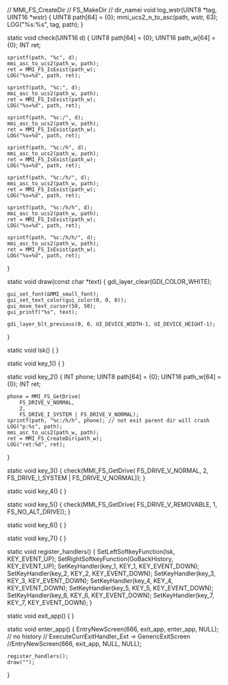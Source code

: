 // MMI_FS_CreateDir
// FS_MakeDir
// dir_namei
void log_wstr(UINT8 *tag, UINT16 *wstr) {
    UINT8 path[64] = {0};
    mmi_ucs2_n_to_asc(path, wstr, 63);
    LOG("%s:%s", tag, path);
}

static void check(UINT16 d) {
    UINT8 path[64] = {0};
    UINT16 path_w[64] = {0};
    INT ret;

    sprintf(path, "%c", d);
    mmi_asc_to_ucs2(path_w, path);
    ret = MMI_FS_IsExist(path_w);
    LOG("%s=%d", path, ret);

    sprintf(path, "%c:", d);
    mmi_asc_to_ucs2(path_w, path);
    ret = MMI_FS_IsExist(path_w);
    LOG("%s=%d", path, ret);

    sprintf(path, "%c:/", d);
    mmi_asc_to_ucs2(path_w, path);
    ret = MMI_FS_IsExist(path_w);
    LOG("%s=%d", path, ret);

    sprintf(path, "%c:/h", d);
    mmi_asc_to_ucs2(path_w, path);
    ret = MMI_FS_IsExist(path_w);
    LOG("%s=%d", path, ret);

    sprintf(path, "%c:/h/", d);
    mmi_asc_to_ucs2(path_w, path);
    ret = MMI_FS_IsExist(path_w);
    LOG("%s=%d", path, ret);

    sprintf(path, "%c:/h/h", d);
    mmi_asc_to_ucs2(path_w, path);
    ret = MMI_FS_IsExist(path_w);
    LOG("%s=%d", path, ret);

    sprintf(path, "%c:/h/h/", d);
    mmi_asc_to_ucs2(path_w, path);
    ret = MMI_FS_IsExist(path_w);
    LOG("%s=%d", path, ret);
}

static void draw(const char *text) {
    gdi_layer_clear(GDI_COLOR_WHITE);

    gui_set_font(&MMI_small_font);
    gui_set_text_color(gui_color(0, 0, 0));
	gui_move_text_cursor(50, 50);
	gui_printf("%s", text);

    gdi_layer_blt_previous(0, 0, UI_DEVICE_WIDTH-1, UI_DEVICE_HEIGHT-1);
}

static void lsk() {
}

static void key_1() {
}

static void key_2() {
    INT phone;
    UINT8 path[64] = {0};
    UINT16 path_w[64] = {0};
    INT ret;

    phone = MMI_FS_GetDrive(
        FS_DRIVE_V_NORMAL,
        2,
        FS_DRIVE_I_SYSTEM | FS_DRIVE_V_NORMAL);
    sprintf(path, "%c:/h/h", phone); // not exit parent dir will crash
    LOG("p:%s", path);
    mmi_asc_to_ucs2(path_w, path);
    ret = MMI_FS_CreateDir(path_w);
    LOG("ret:%d", ret);
}

static void key_3() {
    check(MMI_FS_GetDrive(
        FS_DRIVE_V_NORMAL,
        2,
        FS_DRIVE_I_SYSTEM | FS_DRIVE_V_NORMAL));
}

static void key_4() {
}

static void key_5() {
    check(MMI_FS_GetDrive(
        FS_DRIVE_V_REMOVABLE, 1, FS_NO_ALT_DRIVE));
}

static void key_6() {
}

static void key_7() {
}

static void register_handlers() {
    SetLeftSoftkeyFunction(lsk, KEY_EVENT_UP);
    SetRightSoftkeyFunction(GoBackHistory, KEY_EVENT_UP);
	SetKeyHandler(key_1, KEY_1, KEY_EVENT_DOWN);
	SetKeyHandler(key_2, KEY_2, KEY_EVENT_DOWN);
	SetKeyHandler(key_3, KEY_3, KEY_EVENT_DOWN);
	SetKeyHandler(key_4, KEY_4, KEY_EVENT_DOWN);
	SetKeyHandler(key_5, KEY_5, KEY_EVENT_DOWN);
	SetKeyHandler(key_6, KEY_6, KEY_EVENT_DOWN);
	SetKeyHandler(key_7, KEY_7, KEY_EVENT_DOWN);
}

static void exit_app() {
}

static void enter_app() {
	EntryNewScreen(666, exit_app, enter_app, NULL);
    // no history
    // ExecuteCurrExitHandler_Ext -> GenericExitScreen
    //EntryNewScreen(666, exit_app, NULL, NULL);

	register_handlers();
	draw("");
}
